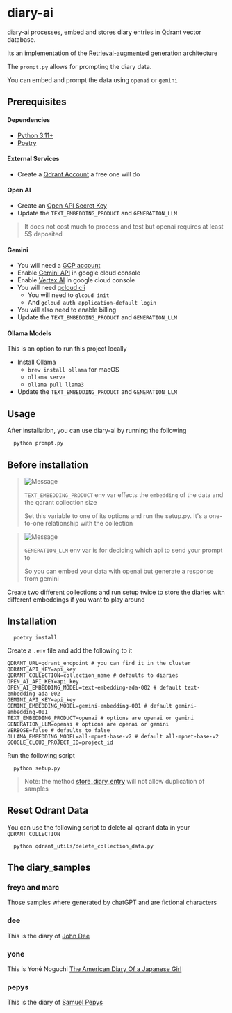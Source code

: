 # diary-ai

diary-ai processes, embed and stores diary entries in Qdrant vector database.

Its an implementation of the [Retrieval-augmented generation](https://en.wikipedia.org/wiki/Retrieval-augmented_generation) architecture

The `prompt.py` allows for prompting the diary data.

You can embed and prompt the data using `openai` or `gemini`

## Prerequisites

#### Dependencies
* [Python 3.11+](https://www.python.org/downloads/)
* [Poetry](https://python-poetry.org/docs/#installation)

#### External Services
* Create a [Qdrant Account](https://qdrant.tech/) a free one will do

#### Open AI
* Create an [Open API Secret Key](https://platform.openai.com/api-keys)
* Update the `TEXT_EMBEDDING_PRODUCT` and `GENERATION_LLM`

> It does not cost much to process and test but openai requires at least 5$ deposited

#### Gemini
* You will need a [GCP account](https://cloud.google.com/cloud-console)
* Enable [Gemini API](https://ai.google.dev/) in google cloud console
* Enable [Vertex AI](https://cloud.google.com/vertex-ai) in google cloud console
* You will need [gcloud cli](https://cloud.google.com/sdk/docs/install)
  * You will need to `glcoud init`
  * And `gcloud auth application-default login`
* You will also need to enable billing
* Update the `TEXT_EMBEDDING_PRODUCT` and `GENERATION_LLM`

#### Ollama Models
This is an option to run this project locally
* Install Ollama
  * `brew install ollama` for macOS
  * `ollama serve`
  * `ollama pull llama3`
* Update the `TEXT_EMBEDDING_PRODUCT` and `GENERATION_LLM`

## Usage

After installation, you can use diary-ai by running the following

```shell
  python prompt.py
```
## Before installation

> ![Message](https://img.shields.io/badge/TEXT_EMBEDDING_PRODUCT-EMBEDDING-green)
> 
> `TEXT_EMBEDDING_PRODUCT` env var effects the `embedding` of the data and the qdrant collection size
> 
> Set this variable to one of its options and run the setup.py. It's a one-to-one relationship with the collection

> ![Message](https://img.shields.io/badge/GENERATION__API-LLM-green) 
> 
>`GENERATION_LLM` env var is for deciding which api to send your prompt to 
> 
> So you can embed your data with openai but generate a response from gemini

Create two different collections and run setup twice to store the diaries with different embeddings
if you want to play around


## Installation

```shell
  poetry install
```

Create a `.env` file and add the following to it

```dotenv
QDRANT_URL=qdrant_endpoint # you can find it in the cluster
QDRANT_API_KEY=api_key
QDRANT_COLLECTION=collection_name # defaults to diaries
OPEN_AI_API_KEY=api_key
OPEN_AI_EMBEDDING_MODEL=text-embedding-ada-002 # default text-embedding-ada-002
GEMINI_API_KEY=api_key
GEMINI_EMBEDDING_MODEL=gemini-embedding-001 # default gemini-embedding-001
TEXT_EMBEDDING_PRODUCT=openai # options are openai or gemini
GENERATION_LLM=openai # options are openai or gemini
VERBOSE=false # defaults to false
OLLAMA_EMBEDDING_MODEL=all-mpnet-base-v2 # default all-mpnet-base-v2
GOOGLE_CLOUD_PROJECT_ID=project_id
```

Run the following script

```shell
  python setup.py
```

> Note: the method [store_diary_entry](qdrant_utils/qdrant_repository.py) will not allow duplication of samples

## Reset Qdrant Data
You can use the following script to delete all qdrant data in your `QDRANT_COLLECTION`

```shell
  python qdrant_utils/delete_collection_data.py
```

## The diary_samples

### freya and marc
Those samples where generated by chatGPT and are fictional characters

### dee
This is the diary of [John Dee](https://www.gutenberg.org/ebooks/19553)

### yone
This is Yoné Noguchi [The American Diary Of a Japanese Girl](https://www.gutenberg.org/ebooks/63256)

### pepys
This is the diary of [Samuel Pepys](https://www.gutenberg.org/ebooks/4200)

